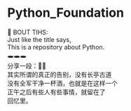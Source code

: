 # Python_Foundation
👹 BOUT TIHS:   
Just like the title says,  
This is a repository about Python.  
🕳🕳🕳    
分享一段：🥷🥷  
其实所谓的真正的告别，没有长亭古道  
没有全军干净一杯酒，也就是在这样一个  
正午之后有些人有些事情，就留在了  
回忆里。

 
